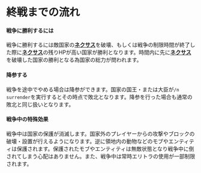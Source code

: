 # 終戦までの流れ

#### 戦争に勝利するには

戦争に勝利するには敵国家の[**ネクサス**](/guide/nation)を破壊、もしくは戦争の制限時間が終了した際に[**ネクサス**](/guide/nation)の残りHPが高い国家が勝利となります。時間内に先に[**ネクサス**](/guide/nation)を破壊した国家の勝利となる為国家の総力が問われます。

#### 降参する

戦争を途中でやめる場合は降参ができます。国家の国王・または大臣が```/n surrender```を実行するとその時点で敗北となります。降参を行った場合も通常の敗北と同じ扱いとなります。

#### 戦争中の特殊効果

戦争中は国家の保護が消滅します。国家外のプレイヤーからの攻撃やブロックの破壊・設置が行えるようになります。逆に領地内の動物などのモブやエンティティは保護されます。保護されたモブやエンティティは無敵状態となり戦争中に倒されてしまう心配はありません。また、戦争中は常時エリトラの使用が一部制限されます。
